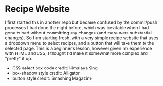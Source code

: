 # Recipe Website

I first started this in another repo but became confused by the commit/push processes I had done the night before, which was inevitable when I had gone to bed without committing any changes (and there were substantial changes). So I am starting fresh, with a very simple recipe website that uses a dropdown menu to select recipes, and a button that will take them to the selected page.
This is a beginner's lesson, however given my experience with HTML and CSS, I thought I'd make it somewhat more complex and "pretty" it up.

- CSS select box code credit: Himalaya Sing
- box-shadow style credit: Alligator
- button style credit: Smashing Magazine